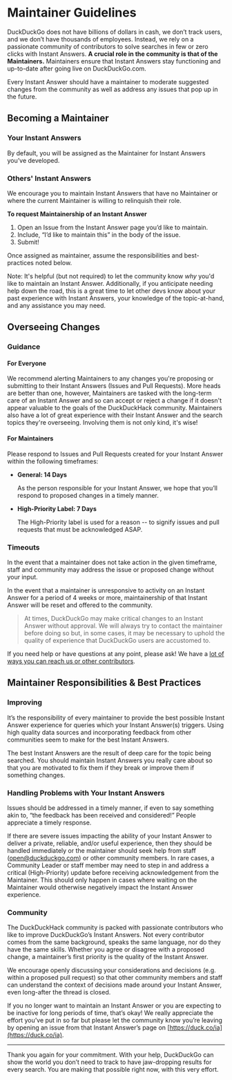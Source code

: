 # Maintainer Guidelines

DuckDuckGo does not have billions of dollars in cash, we don’t track users, and we don’t have thousands of employees. Instead, we rely on a passionate community of contributors to solve searches in few or zero clicks with Instant Answers. **A crucial role in the community is that of the Maintainers.** Maintainers ensure that Instant Answers stay functioning and up-to-date after going live on DuckDuckGo.com.

Every Instant Answer should have a maintainer to moderate suggested changes from the community as well as address any issues that pop up in the future.

## Becoming a Maintainer
### Your Instant Answers

By default, you will be assigned as the Maintainer for Instant Answers you’ve developed.

### Others' Instant Answers

We encourage you to maintain Instant Answers that have no Maintainer or where the current Maintainer is willing to relinquish their role.

**To request Maintainership of an Instant Answer**  
1. Open an Issue from the Instant Answer page you’d like to maintain.   
2. Include, “I’d like to maintain this” in the body of the issue.  
3. Submit! 

Once assigned as maintainer, assume the responsibilities and best-practices noted below.

Note: It's helpful (but not required) to let the community know *why* you'd like to maintain an Instant Answer. Additionally, if you anticipate needing help down the road, this is a great time to let other devs know about your past experience with Instant Answers, your knowledge of the topic-at-hand, and any assistance you may need.


## Overseeing Changes

### Guidance

#### For Everyone

We recommend alerting Maintainers to any changes you're proposing or submitting to their Instant Answers (Issues and Pull Requests). More heads are better than one, however, Maintainers are tasked with the long-term care of an Instant Answer and so can accept or reject a change if it doesn't appear valuable to the goals of the DuckDuckHack community. Maintainers also have a lot of great experience with their Instant Answer and the search topics they're overseeing. Involving them is not only kind, it's wise! 

#### For Maintainers

Please respond to Issues and Pull Requests created for your Instant Answer within the following timeframes:

- **General: 14 Days**

	As the person responsible for your Instant Answer, we hope that you’ll respond to proposed changes in a timely manner.

- **High-Priority Label: 7 Days**

	The High-Priority label is used for a reason -- to signify issues and pull requests that must be acknowledged ASAP.

### Timeouts

In the event that a maintainer does not take action in the given timeframe, staff and community may address the issue or proposed change without your input.

In the event that a maintainer is unresponsive to activity on an Instant Answer for a period of 4 weeks or more, maintainership of that Instant Answer will be reset and offered to the community.

> At times, DuckDuckGo may make critical changes to an Instant Answer without approval. We will always try to contact the maintainer before doing so but, in some cases, it may be necessary to uphold the quality of experience that DuckDuckGo users are accustomed to.

If you need help or have questions at any point, please ask! We have a [lot of ways you can reach us or other contributors](http://docs.duckduckhack.com/resources/get-in-touch.html).

## Maintainer Responsibilities & Best Practices

### Improving

It’s the responsibility of every maintainer to provide the best possible Instant Answer experience for queries which your Instant Answer(s) triggers. Using high quality data sources and incorporating feedback from other communities seem to make for the best Instant Answers.

The best Instant Answers are the result of deep care for the topic being searched. You should maintain Instant Answers you really care about so that you are motivated to fix them if they break or improve them if something changes.

### Handling Problems with Your Instant Answers

Issues should be addressed in a timely manner, if even to say something akin to, “the feedback has been received and considered!” People appreciate a timely response.

If there are severe issues impacting the ability of your Instant Answer to deliver a private, reliable, and/or useful experience, then they should be handled immediately or the maintainer should seek help from staff (open@duckduckgo.com) or other community members. In rare cases, a Community Leader or staff member may need to step in and address a critical (High-Priority) update before receiving acknowledgement from the Maintainer. This should only happen in cases where waiting on the Maintainer would otherwise negatively impact the Instant Answer experience.
 
### Community

The DuckDuckHack community is packed with passionate contributors who like to improve DuckDuckGo’s Instant Answers. Not every contributor comes from the same background, speaks the same language, nor do they have the same skills. Whether you agree or disagree with a proposed change, a maintainer’s first priority is the quality of the Instant Answer.

We encourage openly discussing your considerations and decisions (e.g. within a proposed pull request) so that other community members and staff can understand the context of decisions made around your Instant Answer, even long-after the thread is closed.

If you no longer want to maintain an Instant Answer or you are expecting to be inactive for long periods of time, that’s okay! We really appreciate the effort you’ve put in so far but please let the community know you’re leaving by opening an issue from that Instant Answer’s page on [https://duck.co/ia](https://duck.co/ia).

----

Thank you again for your commitment. With your help, DuckDuckGo can show the world you don’t need to track to have jaw-dropping results for every search. You are making that possible right now, with this very effort.
